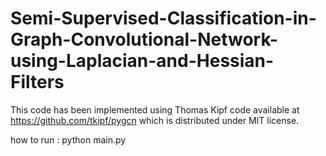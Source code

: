 # Semi-Supervised-Classification-in-Graph-Convolutional-Network-using-Laplacian-and-Hessian-Filters

This code has been implemented using Thomas Kipf code available at https://github.com/tkipf/pygcn which is distributed under MIT license.

how to run : python main.py
